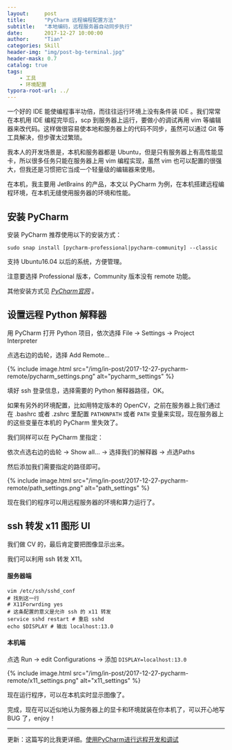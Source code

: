 ```yaml
---
layout:     post
title:      "PyCharm 远程编程配置方法"
subtitle:   "本地编码，远程服务器自动同步执行"
date:       2017-12-27 10:00:00
author:     "Tian"
categories: Skill
header-img: "img/post-bg-terminal.jpg"
header-mask: 0.7
catalog: true
tags:
    - 工具
    - 环境配置
typora-root-url: ../
---
```


一个好的 IDE 能使编程事半功倍，而往往运行环境上没有条件装 IDE 。我们常常在本机用 IDE 编程完毕后，scp 到服务器上运行，要做小的调试再用 vim 等编辑器来改代码。这样做很容易使本地和服务器上的代码不同步，虽然可以通过 Git 等工具解决，但步骤太过繁琐。

我本人的开发场景是，本机和服务器都是 Ubuntu，但是只有服务器上有高性能显卡，所以很多任务只能在服务器上用 vim 编程实现，虽然 vim 也可以配置的很强大，但我还是习惯把它当成一个轻量级的编辑器来使用。

在本机，我主要用 JetBrains 的产品，本文以 PyCharm 为例，在本机搭建远程编程环境，在本机无缝使用服务器的环境和性能。

## 安装 PyCharm

安装 PyCharm 推荐使用以下的安装方式：

```shell
sudo snap install [pycharm-professional|pycharm-community] --classic
```

支持 Ubuntu16.04 以后的系统，方便管理。

注意要选择 Professional 版本，Community 版本没有 remote 功能。

其他安装方式见 [*PyCharm官网*](https://www.jetbrains.com/pycharm/download/#section=linux) 。

## 设置远程 Python 解释器

用 PyCharm 打开 Python 项目，依次选择 File -> Settings -> Project Interpreter

点选右边的齿轮，选择 Add Remote...

{% include image.html src="/img/in-post/2017-12-27-pycharm-remote/pycharm_settings.png" alt="pycharm_settings" %}

填好 ssh 登录信息，选择需要的 Python 解释器路径，OK。

如果有另外的环境配置，比如用特定版本的 OpenCV，之前在服务器上我们通过在 .bashrc 或者 .zshrc 里配置 `PATHONPATH` 或者 `PATH` 变量来实现，现在服务器上的这些变量在本机的 PyCharm 里失效了。

我们同样可以在 PyCharm 里指定：

依次点选右边的齿轮 -> Show all... -> 选择我们的解释器 -> 点选Paths

然后添加我们需要指定的路径即可。

{% include image.html src="/img/in-post/2017-12-27-pycharm-remote/path_settings.png" alt="path_settings" %}

现在我们的程序可以用远程服务器的环境和算力运行了。

## ssh 转发 x11 图形 UI

我们做 CV 的，最后肯定要把图像显示出来。

我们可以利用 ssh 转发 X11。

#### 服务器端

```shell
vim /etc/ssh/sshd_conf
# 找到这一行
# X11Forwrding yes
# 这条配置的意义是允许 ssh 的 x11 转发
service sshd restart # 重启 sshd
echo $DISPLAY # 输出 localhost:13.0
```

#### 本机端

点选 Run -> edit Configurations -> 添加 `DISPLAY=localhost:13.0`

{% include image.html src="/img/in-post/2017-12-27-pycharm-remote/x11_settings.png" alt="x11_settings" %}

现在运行程序，可以在本机实时显示图像了。

完成，现在可以近似地认为服务器上的显卡和环境就装在你本机了，可以开心地写 BUG 了，enjoy！

---

更新：这篇写的比我更详细。[使用PyCharm进行远程开发和调试](https://www.xncoding.com/2016/05/26/python/pycharm-remote.html)
